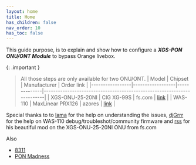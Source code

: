 ```yaml
---
layout: home
title: Home
has_children: false
nav_order: 10
has_toc: false
---
```


This guide purpose, is to explain and show how to configure a ***XGS-PON ONU/ONT Module*** to bypass Orange livebox.

{: .important }
> All those steps are only available for two ONU/ONT.
> | Model           | Chipset          | Manufacturer | Order link                                                             |
> |-----------------|------------------|--------------|------------------------------------------------------------------------|
> | XGS-ONU-25-20NI | CIG XG-99S       | fs.com       | [link](https://www.fs.com/fr/products/185594.html)                     |
> | WAS-110         | MaxLinear PRX126 | azores       | [link](https://www.fibermall.com/sale-460693-xgspon-onu-sfp-stick.htm) |

Special thanks to to [lama](https://github.com/palpaga) for the help on understanding the issues, [djGrrr](https://github.com/djGrrr) for the help on WAS-110 debug/troubleshot/community firmware and [rss](https://github.com/rssor) for his beautiful mod on the XGS-ONU-25-20NI ONU from fs.com

Also
- [8311](https://pon.wiki)
- [PON Madness](https://hackaday.io/project/194709-pon-madness-bypass-xgs-pon-ontswith-a-stick)


<!--
 {% t global.tagline %}
-->
